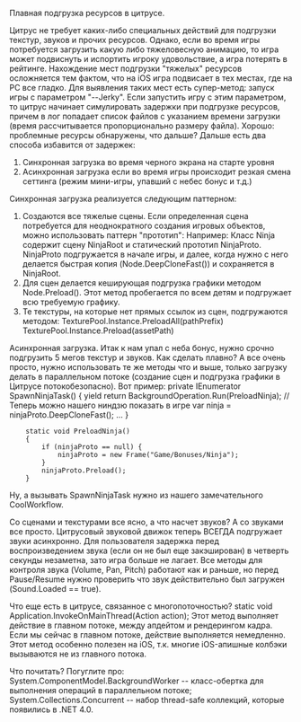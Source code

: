Плавная подгрузка ресурсов в цитрусе.

Цитрус не требует каких-либо специальных действий для подгрузки текстур, звуков и прочих ресурсов. Однако, если во время игры потребуется загрузить какую либо тяжеловесную анимацию, то игра может подвиснуть и испортить игроку удовольствие, а игра потерять в рейтинге.
Нахождение мест подгрузки "тяжелых" ресурсов осложняется тем фактом, что на iOS игра подвисает в тех местах, где на PC все гладко.
Для выявления таких мест есть супер-метод: запуск игры с параметром "--Jerky". Если запустить игру с этим параметром, то цитрус начинает симулировать задержки при подгрузке ресурсов, причем в лог попадает список файлов с указанием времени загрузки (время рассчитывается пропорционально размеру файла).
Хорошо: проблемные ресурсы обнаружены, что дальше?
Дальше есть два способа избавится от задержек:
1) Синхронная загрузка во время черного экрана на старте уровня
2) Асинхронная загрузка если во время игры происходит резкая смена сеттинга (режим мини-игры, упавший с небес бонус и т.д.)

Синхронная загрузка реализуется следующим паттерном:
1) Создаются все тяжелые сцены. Если определенная сцена потребуется для неоднократного создания игровых объектов, можно использовать паттерн "прототип":
Например: Класс Ninja содержит сцену NinjaRoot и статический прототип NinjaProto. NinjaProto подгружается в начале игры, и далее, когда нужно с него делается быстрая копия (Node.DeepCloneFast()) и сохраняется в NinjaRoot.
2) Для сцен делается кеширующая подгрузка графики методом Node.Preload(). Этот метод пробегается по всем детям и подгружает всю требуемую графику.
3) Те текстуры, на которые нет прямых ссылок из сцен, подгружаются методом:
TexturePool.Instance.PreloadAll(pathPrefix)
TexturePool.Instance.Preload(assetPath)

Асинхронная загрузка.
Итак к нам упал с неба бонус, нужно срочно подгрузить 5 мегов текстур и звуков. Как сделать плавно? А все очень просто, нужно использовать те же методы что и выше, только загрузку делать в параллельном потоке (создание сцен и подгрузка графики в Цитрусе потокобезопасно). Вот пример:
		private IEnumerator<object> SpawnNinjaTask()
		{
			yield return BackgroundOperation.Run(PreloadNinja);
			// Теперь можно нашего ниндзю показать в игре
			var ninja = ninjaProto.DeepCloneFast<Widget>();
			...
		}

		static void PreloadNinja()
		{
			if (ninjaProto == null) {
				ninjaProto = new Frame("Game/Bonuses/Ninja");
			}
			ninjaProto.Preload();
		}
Ну, а вызывать SpawnNinjaTask нужно из нашего замечательного CoolWorkflow.

Со сценами и текстурами все ясно, а что насчет звуков?
А со звуками все просто. Цитрусовый звуковой движок теперь ВСЕГДА подгружает звуки асинхронно. Для пользователя задержка перед воспроизведением звука (если он не был еще закэширован) в четверть секунды незаметна, зато игра больше не лагает. Все методы для контроля звука (Volume, Pan, Pitch) работают как и раньше, но перед Pause/Resume нужно проверить что звук действительно был загружен (Sound.Loaded == true).

Что еще есть в цитрусе, связанное с многопоточностью?
	static void Application.InvokeOnMainThread(Action action);
Этот метод выполняет действие в главном потоке, между апдейтом и рендерингом кадра.
Если мы сейчас в главном потоке, действие выполняется немедленно. Этот метод особенно полезен на iOS, т.к. многие iOS-апишные колбэки вызываются не из главного потока.

Что почитать? Погуглите про:
	System.ComponentModel.BackgroundWorker -- класс-обертка для выполнения операций в параллельном потоке;
	System.Collections.Concurrent -- набор thread-safe коллекций, которые появились в .NET 4.0.
